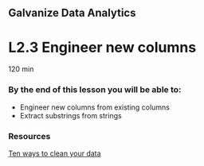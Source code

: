 ## Galvanize Data Analytics
# L2.3 Engineer new columns

120 min

### By the end of this lesson you will be able to:
* Engineer new columns from existing columns
* Extract substrings from strings

### Resources
[Ten ways to clean your data](https://support.office.com/en-us/article/top-ten-ways-to-clean-your-data-2844b620-677c-47a7-ac3e-c2e157d1db19)

